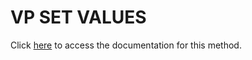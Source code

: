 <!---->
# VP SET VALUES

Click [here](https://developer.4d.com/docs/ViewPro/commands/vp-set-values) to access the documentation for this method.

